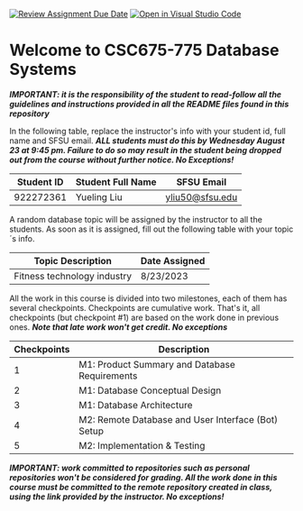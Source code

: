[![Review Assignment Due Date](https://classroom.github.com/assets/deadline-readme-button-24ddc0f5d75046c5622901739e7c5dd533143b0c8e959d652212380cedb1ea36.svg)](https://classroom.github.com/a/bBKzYHdr)
[![Open in Visual Studio Code](https://classroom.github.com/assets/open-in-vscode-718a45dd9cf7e7f842a935f5ebbe5719a5e09af4491e668f4dbf3b35d5cca122.svg)](https://classroom.github.com/online_ide?assignment_repo_id=11592912&assignment_repo_type=AssignmentRepo)

# Welcome to CSC675-775 Database Systems

**_IMPORTANT: it is the responsibility of the student to read-follow all the guidelines and instructions provided in all the README files found in this repository_**

In the following table, replace the instructor's info with your student id, full name and SFSU email. **_ALL students must do this by Wednesday August 23 at 9:45 pm. Failure to do so may result in the student being dropped out from the course without further notice. No Exceptions!_**

| Student ID | Student Full Name | SFSU Email      |
| ---------- | ----------------- | --------------- |
| 922272361  | Yueling Liu       | yliu50@sfsu.edu |

A random database topic will be assigned by the instructor to all the students. As soon as it is assigned, fill out the following table with your topic´s info.

| Topic Description | Date Assigned                   |
| ----------------- | ------------------------------- |
| Fitness technology industry        | 8/23/2023 |

All the work in this course is divided into two milestones, each of them has several checkpoints. Checkpoints are cumulative work. That's it, all checkpoints
(but checkpoint #1) are based on the work done in previous ones. **_Note that late work won't get credit. No exceptions_**

| Checkpoints | Description                                        |
| ----------- | -------------------------------------------------- |
| 1           | M1: Product Summary and Database Requirements      |
| 2           | M1: Database Conceptual Design                     |
| 3           | M1: Database Architecture                          |
| 4           | M2: Remote Database and User Interface (Bot) Setup |
| 5           | M2: Implementation & Testing                       |

**_IMPORTANT: work committed to repositories such as personal repositories won't be considered for grading. All the work done in this course must be committed to the remote repository created in class, using the link provided by the instructor. No exceptions!_**
